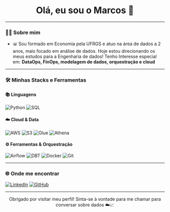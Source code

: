 <h1 align="center">Olá, eu sou o Marcos 👋</h1>

---

### 👨‍💻 Sobre mim

- 📊 Sou formado em Economia pela UFRGS e atuo na área de dados a 2 anos, mais focado em análise de dados. Hoje estou direcionando os meus estudos para a Engenharia de dados! Tenho Interesse especial em: **DataOps, FinOps, modelagem de dados, orquestração e cloud**

---

### 🛠️ Minhas Stacks e Ferramentas

#### 📚 Linguagens
![Python](https://img.shields.io/badge/Python-3776AB?style=for-the-badge&logo=python&logoColor=white)
![SQL](https://img.shields.io/badge/SQL-4479A1?style=for-the-badge&logo=postgresql&logoColor=white)

#### ☁️ Cloud & Data
![AWS](https://img.shields.io/badge/AWS-232F3E?style=for-the-badge&logo=amazon-aws&logoColor=white)
![S3](https://img.shields.io/badge/S3-569A31?style=for-the-badge&logo=amazon-aws&logoColor=white)
![Glue](https://img.shields.io/badge/AWS_Glue-FF9900?style=for-the-badge&logo=amazon-aws&logoColor=white)
![Athena](https://img.shields.io/badge/AWS_Athena-232F3E?style=for-the-badge&logo=amazon-aws&logoColor=white)

#### ⚙️ Ferramentas & Orquestração
![Airflow](https://img.shields.io/badge/Airflow-017CEE?style=for-the-badge&logo=apache-airflow&logoColor=white)
![DBT](https://img.shields.io/badge/dbt-FF694B?style=for-the-badge&logo=dbt&logoColor=white)
![Docker](https://img.shields.io/badge/Docker-2496ED?style=for-the-badge&logo=docker&logoColor=white)
![Git](https://img.shields.io/badge/Git-F05032?style=for-the-badge&logo=git&logoColor=white)

---

### 🌐 Onde me encontrar

[![LinkedIn](https://img.shields.io/badge/-LinkedIn-0A66C2?style=for-the-badge&logo=linkedin&logoColor=white)]([https://www.linkedin.com/in/seu-linkedin](https://www.linkedin.com/in/marcosoliveira22))
[![GitHub](https://img.shields.io/badge/GitHub-181717?style=for-the-badge&logo=github&logoColor=white)](https://github.com/Marcosj22)

---

<p align="center">
  Obrigado por visitar meu perfil! Sinta-se à vontade para me chamar para conversar sobre dados ☁️📈
</p>
